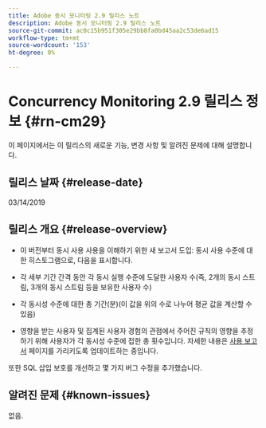 ```yaml
---
title: Adobe 동시 모니터링 2.9 릴리스 노트
description: Adobe 동시 모니터링 2.9 릴리스 노트
source-git-commit: ac0c15b951f305e29bb8fa0bd45aa2c53de6ad15
workflow-type: tm+mt
source-wordcount: '153'
ht-degree: 0%

---
```



# Concurrency Monitoring 2.9 릴리스 정보 {#rn-cm29}

이 페이지에서는 이 릴리스의 새로운 기능, 변경 사항 및 알려진 문제에 대해 설명합니다.

## 릴리스 날짜 {#release-date}

03/14/2019


## 릴리스 개요 {#release-overview}

* 이 버전부터 동시 사용 사용을 이해하기 위한 새 보고서 도입: 동시 사용 수준에 대한 히스토그램으로, 다음을 표시합니다.

* 각 세부 기간 간격 동안 각 동시 실행 수준에 도달한 사용자 수(즉, 2개의 동시 스트림, 3개의 동시 스트림 등을 보유한 사용자 수)
* 각 동시성 수준에 대한 총 기간(분)(이 값을 위의 수로 나누어 평균 값을 계산할 수 있음)
* 영향을 받는 사용자 및 집계된 사용자 경험의 관점에서 주어진 규칙의 영향을 추정하기 위해 사용자가 각 동시성 수준에 접한 총 횟수입니다. 자세한 내용은 [사용 보고서](/help/concurrency-monitoring/cm-usage-reports.md) 페이지를 가리키도록 업데이트하는 중입니다.

또한 SQL 삽입 보호를 개선하고 몇 가지 버그 수정을 추가했습니다.

## 알려진 문제 {#known-issues}

없음.
